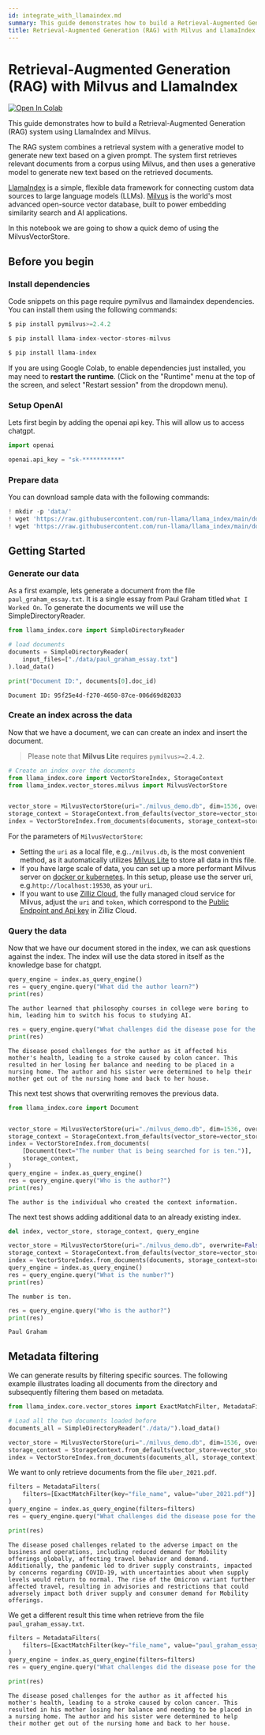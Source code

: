 ```yaml
---
id: integrate_with_llamaindex.md
summary: This guide demonstrates how to build a Retrieval-Augmented Generation (RAG) system using LlamaIndex and Milvus.
title: Retrieval-Augmented Generation (RAG) with Milvus and LlamaIndex
---
```


# Retrieval-Augmented Generation (RAG) with Milvus and LlamaIndex

<a href="https://colab.research.google.com/github/milvus-io/bootcamp/blob/master/bootcamp/tutorials/integration/rag_with_milvus_and_llamaindex.ipynb" target="_parent"><img src="https://colab.research.google.com/assets/colab-badge.svg" alt="Open In Colab"/></a>

This guide demonstrates how to build a Retrieval-Augmented Generation (RAG) system using LlamaIndex and Milvus.

The RAG system combines a retrieval system with a generative model to generate new text based on a given prompt. The system first retrieves relevant documents from a corpus using Milvus, and then uses a generative model to generate new text based on the retrieved documents.

[LlamaIndex](https://www.llamaindex.ai/) is a simple, flexible data framework for connecting custom data sources to large language models (LLMs). [Milvus](https://milvus.io/) is the world's most advanced open-source vector database, built to power embedding similarity search and AI applications.

In this notebook we are going to show a quick demo of using the MilvusVectorStore. 

## Before you begin

### Install dependencies
Code snippets on this page require pymilvus and llamaindex dependencies. You can install them using the following commands:


```python
$ pip install pymilvus>=2.4.2
```


```python
$ pip install llama-index-vector-stores-milvus
```


```python
$ pip install llama-index
```

<div class="alert note">

If you are using Google Colab, to enable dependencies just installed, you may need to **restart the runtime**. (Click on the "Runtime" menu at the top of the screen, and select "Restart session" from the dropdown menu).

</div>

### Setup OpenAI

Lets first begin by adding the openai api key. This will allow us to access chatgpt.


```python
import openai

openai.api_key = "sk-***********"
```

### Prepare data

You can download sample data with the following commands:


```python
! mkdir -p 'data/'
! wget 'https://raw.githubusercontent.com/run-llama/llama_index/main/docs/docs/examples/data/paul_graham/paul_graham_essay.txt' -O 'data/paul_graham_essay.txt'
! wget 'https://raw.githubusercontent.com/run-llama/llama_index/main/docs/docs/examples/data/10k/uber_2021.pdf' -O 'data/uber_2021.pdf'
```

## Getting Started

### Generate our data
As a first example, lets generate a document from the file `paul_graham_essay.txt`. It is a single essay from Paul Graham titled `What I Worked On`. To generate the documents we will use the SimpleDirectoryReader.


```python
from llama_index.core import SimpleDirectoryReader

# load documents
documents = SimpleDirectoryReader(
    input_files=["./data/paul_graham_essay.txt"]
).load_data()

print("Document ID:", documents[0].doc_id)
```

    Document ID: 95f25e4d-f270-4650-87ce-006d69d82033


### Create an index across the data

Now that we have a document, we can can create an index and insert the document.

> Please note that **Milvus Lite** requires `pymilvus>=2.4.2`.


```python
# Create an index over the documents
from llama_index.core import VectorStoreIndex, StorageContext
from llama_index.vector_stores.milvus import MilvusVectorStore


vector_store = MilvusVectorStore(uri="./milvus_demo.db", dim=1536, overwrite=True)
storage_context = StorageContext.from_defaults(vector_store=vector_store)
index = VectorStoreIndex.from_documents(documents, storage_context=storage_context)
```

<div class="alert note">

For the parameters of `MilvusVectorStore`:
- Setting the `uri` as a local file, e.g.`./milvus.db`, is the most convenient method, as it automatically utilizes [Milvus Lite](https://milvus.io/docs/milvus_lite.md) to store all data in this file.
- If you have large scale of data, you can set up a more performant Milvus server on [docker or kubernetes](https://milvus.io/docs/quickstart.md). In this setup, please use the server uri, e.g.`http://localhost:19530`, as your `uri`.
- If you want to use [Zilliz Cloud](https://zilliz.com/cloud), the fully managed cloud service for Milvus, adjust the `uri` and `token`, which correspond to the [Public Endpoint and Api key](https://docs.zilliz.com/docs/on-zilliz-cloud-console#free-cluster-details) in Zilliz Cloud.

</div>

### Query the data
Now that we have our document stored in the index, we can ask questions against the index. The index will use the data stored in itself as the knowledge base for chatgpt.


```python
query_engine = index.as_query_engine()
res = query_engine.query("What did the author learn?")
print(res)
```

    The author learned that philosophy courses in college were boring to him, leading him to switch his focus to studying AI.



```python
res = query_engine.query("What challenges did the disease pose for the author?")
print(res)
```

    The disease posed challenges for the author as it affected his mother's health, leading to a stroke caused by colon cancer. This resulted in her losing her balance and needing to be placed in a nursing home. The author and his sister were determined to help their mother get out of the nursing home and back to her house.


This next test shows that overwriting removes the previous data.


```python
from llama_index.core import Document


vector_store = MilvusVectorStore(uri="./milvus_demo.db", dim=1536, overwrite=True)
storage_context = StorageContext.from_defaults(vector_store=vector_store)
index = VectorStoreIndex.from_documents(
    [Document(text="The number that is being searched for is ten.")],
    storage_context,
)
query_engine = index.as_query_engine()
res = query_engine.query("Who is the author?")
print(res)
```

    The author is the individual who created the context information.


The next test shows adding additional data to an already existing  index.


```python
del index, vector_store, storage_context, query_engine

vector_store = MilvusVectorStore(uri="./milvus_demo.db", overwrite=False)
storage_context = StorageContext.from_defaults(vector_store=vector_store)
index = VectorStoreIndex.from_documents(documents, storage_context=storage_context)
query_engine = index.as_query_engine()
res = query_engine.query("What is the number?")
print(res)
```

    The number is ten.



```python
res = query_engine.query("Who is the author?")
print(res)
```

    Paul Graham


## Metadata filtering

We can generate results by filtering specific sources. The following example illustrates loading all documents from the directory and subsequently filtering them based on metadata.


```python
from llama_index.core.vector_stores import ExactMatchFilter, MetadataFilters

# Load all the two documents loaded before
documents_all = SimpleDirectoryReader("./data/").load_data()

vector_store = MilvusVectorStore(uri="./milvus_demo.db", dim=1536, overwrite=True)
storage_context = StorageContext.from_defaults(vector_store=vector_store)
index = VectorStoreIndex.from_documents(documents_all, storage_context)
```

We want to only retrieve documents from the file `uber_2021.pdf`.


```python
filters = MetadataFilters(
    filters=[ExactMatchFilter(key="file_name", value="uber_2021.pdf")]
)
query_engine = index.as_query_engine(filters=filters)
res = query_engine.query("What challenges did the disease pose for the author?")

print(res)
```

    The disease posed challenges related to the adverse impact on the business and operations, including reduced demand for Mobility offerings globally, affecting travel behavior and demand. Additionally, the pandemic led to driver supply constraints, impacted by concerns regarding COVID-19, with uncertainties about when supply levels would return to normal. The rise of the Omicron variant further affected travel, resulting in advisories and restrictions that could adversely impact both driver supply and consumer demand for Mobility offerings.


We get a different result this time when retrieve from the file `paul_graham_essay.txt`.


```python
filters = MetadataFilters(
    filters=[ExactMatchFilter(key="file_name", value="paul_graham_essay.txt")]
)
query_engine = index.as_query_engine(filters=filters)
res = query_engine.query("What challenges did the disease pose for the author?")

print(res)
```

    The disease posed challenges for the author as it affected his mother's health, leading to a stroke caused by colon cancer. This resulted in his mother losing her balance and needing to be placed in a nursing home. The author and his sister were determined to help their mother get out of the nursing home and back to her house.


